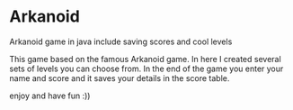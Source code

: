 # Arkanoid
Arkanoid game in java include saving scores and cool levels 

This game based on the famous Arkanoid game. In here I created several sets of levels you can choose from.
In the end of the game you enter your name and score and it saves your details in the score table.

enjoy and have fun :))
